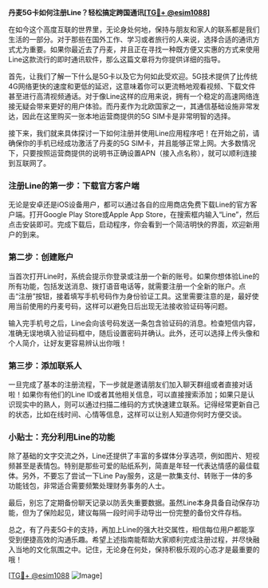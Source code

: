 **丹麦5G卡如何注册Line？轻松搞定跨国通讯[[TG💪+ @esim1088](https://t.me/s/esim1088)]**

在如今这个高度互联的世界里，无论身处何地，保持与朋友和家人的联系都是我们生活的一部分。对于那些在国外工作、学习或者旅行的人来说，选择合适的通讯方式尤为重要。如果你最近去了丹麦，并且正在寻找一种既方便又实惠的方式来使用Line这款流行的即时通讯软件，那么这篇文章将为你提供详细的指导。

首先，让我们了解一下什么是5G卡以及它为何如此受欢迎。5G技术提供了比传统4G网络更快的速度和更低的延迟，这意味着你可以更流畅地观看视频、下载文件甚至进行高清视频通话。对于像Line这样的应用来说，拥有一个稳定的高速网络连接无疑会带来更好的用户体验。而丹麦作为北欧国家之一，其通信基础设施非常发达，因此在这里购买一张本地运营商提供的5G SIM卡是非常明智的选择。

接下来，我们就来具体探讨一下如何注册并使用Line应用程序吧！在开始之前，请确保你的手机已经成功激活了丹麦的5G SIM卡，并且能够正常上网。大多数情况下，只要按照运营商提供的说明书正确设置APN（接入点名称），就可以顺利连接到互联网了。

### 注册Line的第一步：下载官方客户端

无论是安卓还是iOS设备用户，都可以通过各自的应用商店免费下载Line的官方客户端。打开Google Play Store或Apple App Store，在搜索框内输入“Line”，然后点击安装即可。完成下载后，启动程序，你会看到一个简洁明快的界面，欢迎新用户的到来。

### 第二步：创建账户

当首次打开Line时，系统会提示你登录或注册一个新的账号。如果你想体验Line的所有功能，包括发送消息、拨打语音电话等，就需要注册一个全新的账户。点击“注册”按钮，接着填写手机号码作为身份验证工具。这里需要注意的是，最好使用当前使用的丹麦号码，这样可以避免日后出现无法接收验证码等问题。

输入完手机号之后，Line会向该号码发送一条包含验证码的消息。检查短信内容，准确无误地填入验证码框中，随后设置密码并确认。此外，还可以选择上传头像和个人简介，让好友更容易辨认出你哦！

### 第三步：添加联系人

一旦完成了基本的注册流程，下一步就是邀请朋友们加入聊天群组或者直接对话啦！如果你有他们的Line ID或者其他相关信息，可以直接搜索添加；如果只是认识现实中的熟人，则可以通过扫描二维码的方式快速建立联系。记得经常更新自己的状态，比如在线时间、心情等信息，这样可以让别人知道你何时方便交谈。

### 小贴士：充分利用Line的功能

除了基础的文字交流之外，Line还提供了丰富的多媒体分享选项，例如图片、短视频甚至是表情包。特别是那些可爱的贴纸系列，简直是年轻一代表达情感的最佳载体。另外，不要忘了尝试一下Line Pay服务，这是一款集支付、转账于一体的多功能钱包，非常适合需要频繁处理财务事务的人士。

最后，别忘了定期备份聊天记录以防丢失重要数据。虽然Line本身具备自动保存功能，但为了保险起见，建议每隔一段时间手动导出一份完整的备份文件存档。

总之，有了丹麦5G卡的支持，再加上Line的强大社交属性，相信每位用户都能享受到便捷高效的沟通乐趣。希望上述指南能帮助大家顺利完成注册过程，并尽快融入当地的文化氛围之中。记住，无论身在何处，保持积极乐观的心态才是最重要的哦！

[[TG💪+ @esim1088](https://t.me/s/esim1088) ![Image](https://i.postimg.cc/4NQfJmqS/Snipaste-2025-05-13-00-14-12.png)]